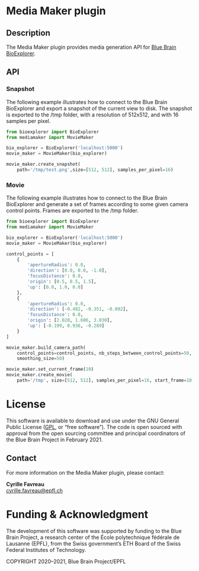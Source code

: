 # Media Maker plugin

## Description
The Media Maker plugin provides media generation API for [Blue Brain BioExplorer](https://github.com/BlueBrain/BioExplorer).

## API

### Snapshot

The following example illustrates how to connect to the Blue Brain BioExplorer and export a snapshot of the current view to disk. The snapshot is exported to the /tmp folder, with a resolution of 512x512, and with 16 samples per pixel.

```python
from bioexplorer import BioExplorer
from mediamaker import MovieMaker

bio_explorer = BioExplorer('localhost:5000')
movie_maker = MovieMaker(bio_explorer)

movie_maker.create_snapshot(
    path='/tmp/test.png',size=[512, 512], samples_per_pixel=16)
```

### Movie

The following example illustrates how to connect to the Blue Brain BioExplorer and generate a set of frames according to some given camera control points. Frames are exported to the /tmp folder.

```python
from bioexplorer import BioExplorer
from mediamaker import MovieMaker

bio_explorer = BioExplorer('localhost:5000')
movie_maker = MovieMaker(bio_explorer)

control_points = [
    {
        'apertureRadius': 0.0,
        'direction': [0.0, 0.0, -1.0],
        'focusDistance': 0.0,
        'origin': [0.5, 0.5, 1.5],
        'up': [0.0, 1.0, 0.0]
    },
    {
        'apertureRadius': 0.0,
        'direction': [-0.482, -0.351, -0.802],
        'focusDistance': 0.0,
        'origin': [2.020, 1.606, 3.030],
        'up': [-0.199, 0.936, -0.289]
    }
]

movie_maker.build_camera_path(
    control_points=control_points, nb_steps_between_control_points=50,
    smoothing_size=50)

movie_maker.set_current_frame(10)
movie_maker.create_movie(
    path='/tmp', size=[512, 512], samples_per_pixel=16, start_frame=10, end_frame=20)
```

# License
This software is available to download and use under the GNU General Public License ([GPL](https://www.gnu.org/licenses/gpl.html), or “free software”). The code is open sourced with approval from the open sourcing committee and principal coordinators of the Blue Brain Project in February 2021.

## Contact
For more information on the Media Maker plugin, please contact:

__Cyrille Favreau__  
[cyrille.favreau@epfl.ch](cyrille.favreau@epfl.ch) 

# Funding & Acknowledgment

The development of this software was supported by funding to the Blue Brain Project, a research center of the École polytechnique fédérale de Lausanne (EPFL), from the Swiss government’s ETH Board of the Swiss Federal Institutes of Technology.

COPYRIGHT 2020–2021, Blue Brain Project/EPFL
